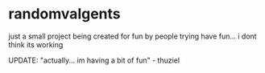 # randomvalgents
just a small project being created for fun by people trying have fun... i dont think its working

UPDATE: "actually... im having a bit of fun" - thuziel
